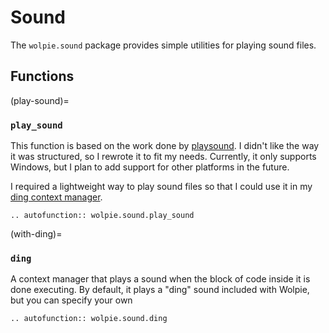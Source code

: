 # Sound

The `wolpie.sound` package provides simple utilities for playing sound files.

## Functions

(play-sound)=

### `play_sound`

This function is based on the work done by [playsound](https://pypi.org/project/playsound/). I didn't like the way it was structured, so I rewrote it to fit my needs. Currently, it only supports Windows, but I plan to add support for other platforms in the future.

I required a lightweight way to play sound files so that I could use it in my [ding context manager](with-ding).

```{eval-rst}
.. autofunction:: wolpie.sound.play_sound
```

(with-ding)=

### `ding`

A context manager that plays a sound when the block of code inside it is done executing. By default, it plays a "ding" sound included with Wolpie, but you can specify your own

```{eval-rst}
.. autofunction:: wolpie.sound.ding
```
